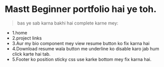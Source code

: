 # Mastt Beginner portfolio hai ye toh.
> bas ye sab karna bakhi hai complete karne mey:
- 1.home
- 2.project links
- 3.Aur my bio component mey view resume button ko fix karna hai
- 4.Download resume wala button me underline ko disable karo jab hum click karte hai tab.
- 5.Footer ko position sticky css use karke bottom mey fix karna hai.
